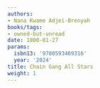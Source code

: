 ```yaml
---
authors:
- Nana Kwame Adjei-Brenyah
books/tags:
- owned-but-unread
date: 1800-01-27
params:
  isbn13: '9780593469316'
  year: '2024'
title: Chain Gang All Stars
weight: 1
---
```



<!--more-->